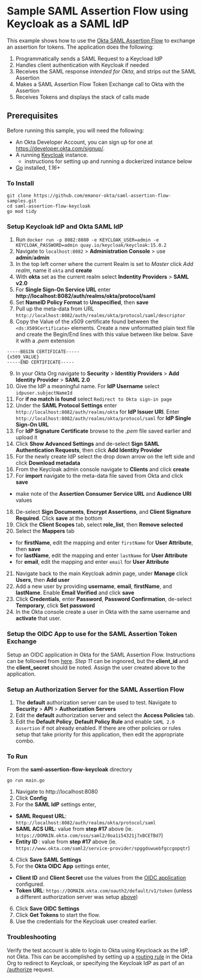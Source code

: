# Sample SAML Assertion Flow using Keycloak as a SAML IdP

This example shows how to use the [Okta SAML Assertion Flow](https://developer.okta.com/docs/guides/implement-saml2/overview/) to exchange an assertion for tokens.
The application does the following:
1. Programmatically sends a SAML Request to a Keycload IdP 
2. Handles client authentication with Keycloak if needed
3. Receives the SAML response *intended for Okta*, and strips out the SAML Assertion
4. Makes a SAML Assertion Flow Token Exchange call to Okta with the Assertion
5. Receives Tokens and displays the stack of calls made 

## Prerequisites

Before running this sample, you will need the following:

* An Okta Developer Account, you can sign up for one at https://developer.okta.com/signup/.
* A running [Keycloak](https://www.keycloak.org/) instance.
  * instructions for setting up and running a dockerized instance below
* [Go](https://golang.org/) installed, *1.16+* 


### To Install
```
git clone https://github.com/emanor-okta/saml-assertion-flow-samples.git
cd saml-assertion-flow-keycloak
go mod tidy
```

### Setup Keycloak IdP and Okta SAML IdP
1. Run `docker run -p 8082:8080 -e KEYCLOAK_USER=admin -e KEYCLOAK_PASSWORD=admin quay.io/keycloak/keycloak:15.0.2`
2. Navigate to `localhost:8082` > **Administration Console** > use **admin**/**admin**
3. In the top left corner where the current Realm is set to *Master* click *Add realm*, name it `okta` and **create**
4. With **okta** set as the current realm select **Indentity Providers** > **SAML v2.0**
5. For **Single Sign-On Service URL** enter **http://localhost:8082/auth/realms/okta/protocol/saml**
6. Set **NameID Policy Format** to **Unspecified**, then **save**
7. Pull up the meta-data from URL `http://localhost:8082/auth/realms/okta/protocol/saml/descriptor`
8. Copy the Value of the x509 certificate found between the `<ds:X509Certificate>` elements. Create a new unformatted plain text file and create the Begin/End lines with this value between like below. Save it with a *.pem* extension
```
-----BEGIN CERTIFICATE-----
{x509_VALUE}
-----END CERTIFICATE-----
```
9. In your Okta Org navigate to **Security** > **Identitiy Providers** > **Add Identity Provider** > **SAML 2.0**
10. Give the IdP a meaningful name. For **IdP Username** select `idpuser.subjectNameId`
11. For **if no match is found** select `Redirect to Okta sign-in page`
12. Under the **SAML Protocol Settings** enter `http://localhost:8082/auth/realms/okta` for **IdP Issuer URI**. Enter `http://localhost:8082/auth/realms/okta/protocol/saml` for **IdP Single Sign-On URL**
13. For **IdP Signature Certificate** browse to the *.pem* file saved earlier and upload it
14. Click **Show Advanced Settings** and de-select **Sign SAML Authentication Requests**, then click **Add Identity Provider**
15. For the newly create IdP select the drop down arrow on the left side and click **Download metadata**
16. From the Keycloak admin console navigate to **Clients** and click **create**
17. For **import** navigate to the meta-data file saved from Okta and click **save**
  * make note of the **Assertion Consumer Service URL** and **Audience URI** values 
18. De-select **Sign Documents**, **Encrypt Assertions**, and **Client Signature Required**. Click **save** at the bottom
19. Click the **Client Scopes** tab, select **role_list**, then **Remove selected**
20. Select the **Mappers** tab
  * for **firstName**, edit the mapping and enter `firstName` for **User Attribute**, then **save**
  * for **lastName**, edit the mapping and enter `lastName` for **User Attribute**
  * for **email**, edit the mapping and enter `email` for **User Attribute**
21. Navigate back to the main Keycloak admin page, under **Manage** click **Users**, then **Add user**
22. Add a new user by providing **username**, **email**, **firstName**, and **lastName**. Enable **Email Verified** and click **save**
23. Click **Credentials**, enter **Password**, **Password Confirmation**, de-select **Temporary**, click **Set password**
24. In the Okta console create a user in Okta with the same username and **activate** that user.

### Setup the OIDC App to use for the SAML Assertion Token Exchange
Setup an OIDC application in Okta for the SAML Assertion Flow. Instructions can be followed from [here](https://github.com/emanor-okta/saml-assertion-flow-samples/tree/main/self-generated/saml-assertion-flow-self-generated#setup-the-oidc-app-to-use-for-the-saml-assertion-token-exchange). *Step 11* can be ingnored, but the **client_id** and the **client_secret** should be noted. Assign the user created above to the application.

### Setup an Authorization Server for the SAML Assertion Flow
1. The **default** authorization server can be used to test. Navigate to **Security** > **API** > **Authorization Servers**
2. Edit the **default** authorization server and select the **Access Policies** tab.
3. Edit the **Default Policy**, **Default Policy Rule** and enable `SAML 2.0 Assertion` if not already enabled. If there are other policies or rules setup that take priority for this application, then edit the appropriate combo.

### To Run
From the **saml-assertion-flow-keycloak** directory
```
go run main.go
```  

1. Navigate to http://localhost:8080
2. Click **Config**
3. For the **SAML IdP** settings enter,
  * **SAML Request URL**: `http://localhost:8082/auth/realms/okta/protocol/saml`
  * **SAML ACS URL**: value from **step #17** above (ie. `https://DOMAIN.okta.com/sso/saml2/0oa1i54321j7xBCETBd7`)
  * **Entity ID <SAML ISSUER>**: value from **step #17** above (ie. `https://www.okta.com/saml2/service-provider/spggdswuebfgccgopqtr`)
4. Click **Save SAML Settings**
5. For the **Okta OIDC App** settings enter,
  * **Client ID** and **Client Secret** use the values from the [OIDC application](https://github.com/emanor-okta/saml-assertion-flow-samples/tree/main/saml-assertion-flow-keycloak#setup-the-oidc-app-to-use-for-the-saml-assertion-token-exchange) configured.
  * **Token URL**: `https://DOMAIN.okta.com/oauth2/default/v1/token` (unless a different authorization server was setup [above](https://github.com/emanor-okta/saml-assertion-flow-samples/tree/main/saml-assertion-flow-keycloak#setup-an-authorization-server-for-the-saml-assertion-flow))
6. Click **Save OIDC Settings**
7. Click **Get Tokens** to start the flow.   
8. Use the credentials for the Keycloak user created earlier. 
 
### Troubleshooting
Verify the test account is able to login to Okta using Keycloack as the IdP, not Okta. This can be accomplished by setting up a [routing rule](https://help.okta.com/en/prod/Content/Topics/Security/configure-routing-rules.htm) in the Okta Org to redirect to Keycloak, or specifying the Keycloak IdP as part of an [/authorize](https://developer.okta.com/docs/guides/add-an-external-idp/apple/create-authz-url/) request.
    
     
